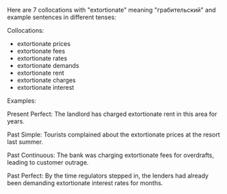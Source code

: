 Here are 7 collocations with "extortionate" meaning "грабительский" and example sentences in different tenses:

Collocations:
- extortionate prices
- extortionate fees
- extortionate rates
- extortionate demands
- extortionate rent
- extortionate charges
- extortionate interest

Examples:

Present Perfect: The landlord has charged extortionate rent in this area for years.

Past Simple: Tourists complained about the extortionate prices at the resort last summer.

Past Continuous: The bank was charging extortionate fees for overdrafts, leading to customer outrage.

Past Perfect: By the time regulators stepped in, the lenders had already been demanding extortionate interest rates for months.